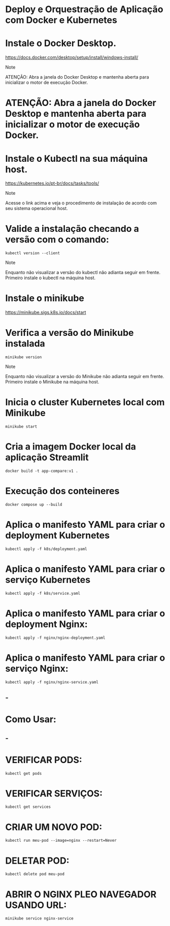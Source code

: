 # Deploy e Orquestração de Aplicação com Docker e Kubernetes

# Instale o Docker Desktop.
https://docs.docker.com/desktop/setup/install/windows-install/
> [!NOTE]
> ATENÇÃO: Abra a janela do Docker Desktop e mantenha aberta para inicializar o motor de execução Docker.

# ATENÇÃO: Abra a janela do Docker Desktop e mantenha aberta para inicializar o motor de execução Docker.

# Instale o Kubectl na sua máquina host. 
https://kubernetes.io/pt-br/docs/tasks/tools/
> [!NOTE]
> Acesse o link acima e veja o procedimento de instalação de acordo com seu sistema operacional host.

# Valide a instalação checando a versão com o comando:
```shell
kubectl version --client
```
> [!NOTE]
> Enquanto não visualizar a versão do kubectl não adianta seguir em frente. Primeiro instale o kubectl na máquina host.

# Instale o minikube
https://minikube.sigs.k8s.io/docs/start

# Verifica a versão do Minikube instalada
```shell
minikube version
```
> [!NOTE]
> Enquanto não visualizar a versão do Minikube não adianta seguir em frente. Primeiro instale o Minikube na máquina host.

# Inicia o cluster Kubernetes local com Minikube
```shell
minikube start
```
# Cria a imagem Docker local da aplicação Streamlit
```shell
docker build -t app-compare:v1 .
```

# Execução dos conteineres
```shell
docker compose up --build
```

# Aplica o manifesto YAML para criar o deployment Kubernetes
```shell
kubectl apply -f k8s/deployment.yaml 
```

# Aplica o manifesto YAML para criar o serviço Kubernetes
```shell
kubectl apply -f k8s/service.yaml 
```

# Aplica o manifesto YAML para criar o deployment Nginx:
```shell
kubectl apply -f nginx/nginx-deployment.yaml
```

# Aplica o manifesto YAML para criar o serviço Nginx:
```shell
kubectl apply -f nginx/nginx-service.yaml
```


## - ##
# Como Usar:
## - ##


# VERIFICAR PODS:
```shell
kubectl get pods
```

# VERIFICAR SERVIÇOS:

```shell
kubectl get services
```

# CRIAR UM NOVO POD:
```shell
kubectl run meu-pod --image=nginx --restart=Never
```

# DELETAR POD:
```shell
kubectl delete pod meu-pod
```

# ABRIR O NGINX PLEO NAVEGADOR USANDO URL:
```shell
minikube service nginx-service
```